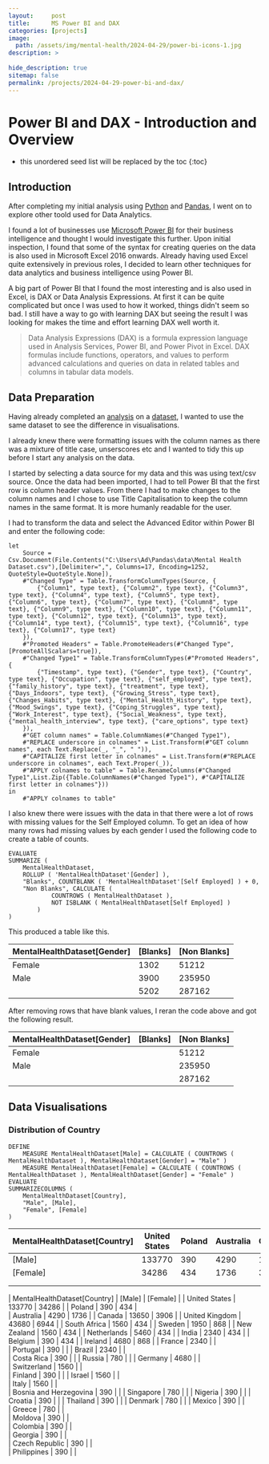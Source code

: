 ```yaml
---
layout:     post
title:      MS Power BI and DAX
categories: [projects]
image: 
  path: /assets/img/mental-health/2024-04-29/power-bi-icons-1.jpg
description: >
  
hide_description: true
sitemap: false
permalink: /projects/2024-04-29-power-bi-and-dax/
---
```

# Power BI and DAX - Introduction and Overview

* this unordered seed list will be replaced by the toc
{:toc}

## Introduction
After completing my initial analysis using [Python](https://www.python.org/) and [Pandas](https://pandas.pydata.org/), I went on to explore other toold used for Data Analytics.

I found a lot of businesses use [Microsoft Power BI](https://app.powerbi.com/) for their business intelligence and thought I would investigate this further. Upon initial inspection, I found that some of the syntax for creating queries on the data is also used in Microsoft Excel 2016 onwards. Already having used Excel quite extensively in previous roles, I decided to learn other techniques for data analytics and business intelligence using Power BI.

A big part of Power BI that I found the most interesting and is also used in Excel, is DAX or Data Analysis Expressions. At first it can be quite complicated but once I was used to how it worked, things didn't seem so bad. I still have a way to go with learning DAX but seeing the result I was looking for makes the time and effort learning DAX well worth it.

> Data Analysis Expressions (DAX) is a formula expression language used in Analysis Services, Power BI, and Power Pivot in Excel. DAX formulas include functions, operators, and values to perform advanced calculations and queries on data in related tables and columns in tabular data models.

## Data Preparation
Having already completed an [analysis](https://adam-godfrey.github.io/data-analysis-portfolio/projects/2024-04-06-mental-health/) on a [dataset](https://www.kaggle.com/datasets/bhavikjikadara/mental-health-dataset "Your home for data science"), I wanted to use the same dataset to see the difference in visualisations.

I already knew there were formatting issues with the column names as there was a mixture of title case, unserscores etc and I wanted to tidy this up before I start any analysis on the data.

I started by selecting a data source for my data and this was using text/csv source. Once the data had been imported, I had to tell Power BI that the first row is column header values. From there I had to make changes to the column names and I chose to use Title Capitalisation to keep the column names in the same format. It is more humanly readable for the user.

I had to transform the data and select the Advanced Editor within Power BI and enter the following code:

```
let
    Source = Csv.Document(File.Contents("C:\Users\Ad\Pandas\data\Mental Health Dataset.csv"),[Delimiter=",", Columns=17, Encoding=1252, QuoteStyle=QuoteStyle.None]),
    #"Changed Type" = Table.TransformColumnTypes(Source, {
        {"Column1", type text}, {"Column2", type text}, {"Column3", type text}, {"Column4", type text}, {"Column5", type text}, {"Column6", type text}, {"Column7", type text}, {"Column8", type text}, {"Column9", type text}, {"Column10", type text}, {"Column11", type text}, {"Column12", type text}, {"Column13", type text}, {"Column14", type text}, {"Column15", type text}, {"Column16", type text}, {"Column17", type text}
    }),
    #"Promoted Headers" = Table.PromoteHeaders(#"Changed Type", [PromoteAllScalars=true]),
    #"Changed Type1" = Table.TransformColumnTypes(#"Promoted Headers", {
        {"Timestamp", type text}, {"Gender", type text}, {"Country", type text}, {"Occupation", type text}, {"self_employed", type text}, {"family_history", type text}, {"treatment", type text}, {"Days_Indoors", type text}, {"Growing_Stress", type text}, {"Changes_Habits", type text}, {"Mental_Health_History", type text}, {"Mood_Swings", type text}, {"Coping_Struggles", type text}, {"Work_Interest", type text}, {"Social_Weakness", type text}, {"mental_health_interview", type text}, {"care_options", type text}
    }),
    #"GET column names" = Table.ColumnNames(#"Changed Type1"),
    #"REPLACE underscore in colnames" = List.Transform(#"GET column names", each Text.Replace(_, "_", " ")),
    #"CAPITALIZE first letter in colnames" = List.Transform(#"REPLACE underscore in colnames", each Text.Proper(_)),
    #"APPLY colnames to table" = Table.RenameColumns(#"Changed Type1",List.Zip({Table.ColumnNames(#"Changed Type1"), #"CAPITALIZE first letter in colnames"}))
in
    #"APPLY colnames to table"
```

I also knew there were issues with the data in that there were a lot of rows with missing values for the Self Employed column. To get an idea of how many rows had missing values by each gender I used the following code to create a table of counts.

```
EVALUATE
SUMMARIZE (
    MentalHealthDataset,
    ROLLUP ( 'MentalHealthDataset'[Gender] ),
    "Blanks", COUNTBLANK ( 'MentalHealthDataset'[Self Employed] ) + 0,
    "Non Blanks", CALCULATE (
            COUNTROWS ( MentalHealthDataset ),
            NOT ISBLANK ( MentalHealthDataset[Self Employed] )
        )
)
```

This produced a table like this.

| MentalHealthDataset[Gender] | [Blanks] | [Non Blanks] |
|-----------------------------|----------|--------------|
| Female                      | 1302     | 51212        |
| Male                        | 3900     | 235950       |
|                             | 5202     | 287162       |

After removing rows that have blank values, I reran the code above and got the following result.

| MentalHealthDataset[Gender] | [Blanks] | [Non Blanks] |
|-----------------------------|----------|--------------|
| Female                      |          | 51212        |
| Male                        |          | 235950       |
|                             |          | 287162       |

## Data Visualisations

### Distribution of Country

```
DEFINE
    MEASURE MentalHealthDataset[Male] = CALCULATE ( COUNTROWS ( MentalHealthDataset ), MentalHealthDataset[Gender] = "Male" )
    MEASURE MentalHealthDataset[Female] = CALCULATE ( COUNTROWS ( MentalHealthDataset ), MentalHealthDataset[Gender] = "Female" )
EVALUATE
SUMMARIZECOLUMNS (
    MentalHealthDataset[Country],
    "Male", [Male],
    "Female", [Female]
)
```

| MentalHealthDataset[Country] | United States | Poland | Australia | Canada | United Kingdom | South Africa | Sweden | New Zealand | Netherlands | India | Belgium | Ireland | France | Portugal | Brazil | Costa Rica | Russia | Germany | Switzerland | Finland | Israel | Italy | Bosnia and Herzegovina | Singapore | Nigeria | Croatia | Thailand | Denmark | Mexico | Greece | Moldova | Colombia | Georgia | Czech Republic | Philippines |
|------------------------------|---------------|--------|-----------|--------|----------------|--------------|--------|-------------|-------------|-------|---------|---------|--------|----------|--------|------------|--------|---------|-------------|---------|--------|-------|------------------------|-----------|---------|---------|----------|---------|--------|--------|---------|----------|---------|----------------|-------------|
| [Male]                       | 133770        | 390    | 4290      | 13650  | 43680          | 1560         | 1950   | 1560        | 5460        | 2340  | 390     | 4680    | 2340   | 390      | 2340   | 390        | 780    | 4680    | 1560        | 390     | 1560   | 1560  | 390                    | 780       | 390     | 390     | 390      | 780     | 390    | 780    | 390     | 390      | 390     | 390            | 390         |
| [Female]                     | 34286         | 434    | 1736      | 3906   | 6944           | 434          | 868    | 434         | 434         | 434   | 434     | 868     |        |          |        |            |        |         |             |         |        |       |                        |           |         |         |          |         |        |        |         |          |         |                |             |
|                              |               |        |           |        |                |              |        |             |             |       |         |         |        |          |        |            |        |         |             |         |        |       |                        |           |         |         |          |         |        |        |         |          |         |                |             |
|                              |               |        |           |        |                |              |        |             |             |       |         |         |        |          |        |            |        |         |             |         |        |       |                        |           |         |         |          |         |        |        |         |          |         |                |             |

| MentalHealthDataset[Country] | [Male] | [Female] |
| United States                | 133770 |    34286 |
| Poland                       |    390 |      434 |  
| Australia                    |   4290 |     1736 |
| Canada                       |  13650 |     3906 |
| United Kingdom               |  43680 |     6944 |
| South Africa                 |   1560 |      434 |
| Sweden                       |   1950 |      868 |
| New Zealand                  |   1560 |      434 |
| Netherlands                  |   5460 |      434 |
| India                        |   2340 |      434 |
| Belgium                      |    390 |      434 |
| Ireland                      |   4680 |      868 |
| France                       |   2340 |          |  
| Portugal                     |    390 |          | 
| Brazil                       |   2340 |          |  
| Costa Rica                   |    390 |          | 
| Russia                       |    780 |          | 
| Germany                      |   4680 |          |    
| Switzerland                  |   1560 |          |    
| Finland                      |    390 |          | 
| Israel                       |   1560 |          |    
| Italy                        |   1560 |          |    
| Bosnia and Herzegovina       |    390 |          | 
| Singapore                    |    780 |          | 
| Nigeria                      |    390 |          | 
| Croatia                      |    390 |          | 
| Thailand                     |    390 |          | 
| Denmark                      |    780 |          | 
| Mexico                       |    390 |          |  
| Greece                       |    780 |          |  
| Moldova                      |    390 |          |  
| Colombia                     |    390 |          |  
| Georgia                      |    390 |          |  
| Czech Republic               |    390 |          |  
| Philippines                  |    390 |          |  

